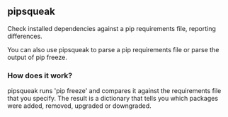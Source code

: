 ## pipsqueak

Check installed dependencies against a pip requirements file, reporting
differences.

You can also use pipsqueak to parse a pip requirements file or parse the
output of pip freeze.

### How does it work?

pipsqueak runs 'pip freeze' and compares it against the requirements file that
you specify. The result is a dictionary that tells you which packages were
added, removed, upgraded or downgraded.
